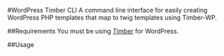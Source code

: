 #WordPress Timber CLI
A command line interface for easily creating WordPress PHP templates that map to twig templates using Timber-WP.


##Requirements
You must be using [Timber](https://github.com/jarednova/timber) for WordPress.

##Usage
